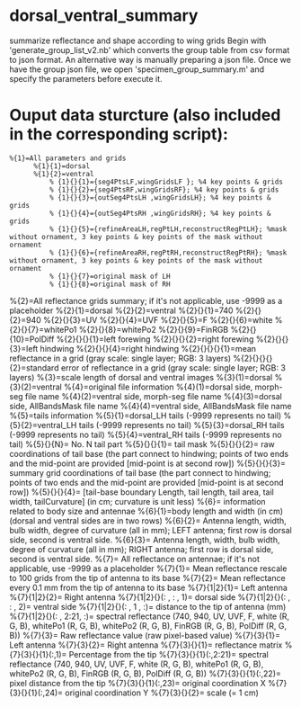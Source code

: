# dorsal_ventral_summary
 summarize reflectance and shape according to wing grids
Begin with 'generate_group_list_v2.nb' which converts the group table from csv format to json format. An alternative way is manually preparing a json file.
Once we have the group json file, we open 'specimen_group_summary.m' and specify the parameters before execute it.

# Ouput data sturcture (also included in the corresponding script):
    %{1}=All parameters and grids
          %{1}{1}=dorsal
          %{1}{2}=ventral
              % {1}{}{1}={seg4PtsLF,wingGridsLF }; %4 key points & grids
              % {1}{}{2}={seg4PtsRF,wingGridsRF}; %4 key points & grids
              % {1}{}{3}={outSeg4PtsLH ,wingGridsLH}; %4 key points & grids
              % {1}{}{4}={outSeg4PtsRH ,wingGridsRH}; %4 key points & grids
              % {1}{}{5}={refineAreaLH,regPtLH,reconstructRegPtLH}; %mask without ornament, 3 key points & key points of the mask without ornament
              % {1}{}{6}={refineAreaRH,regPtRH,reconstructRegPtRH}; %mask without ornament, 3 key points & key points of the mask without ornament
              % {1}{}{7}=original mask of LH
              % {1}{}{8}=original mask of RH
   %{2}=All reflectance grids summary; if it's not applicable, use -9999 as a placeholder
          %{2}{1}=dorsal
          %{2}{2}=ventral
              %{2}{}{1}=740
              %{2}{}{2}=940
              %{2}{}{3}=UV
              %{2}{}{4}=UVF
              %{2}{}{5}=F
              %{2}{}{6}=white
              %{2}{}{7}=whitePo1
              %{2}{}{8}=whitePo2
              %{2}{}{9}=FinRGB
              %{2}{}{10}=PolDiff
                  %{2}{}{}{1}=left forewing
                  %{2}{}{}{2}=right forewing
                  %{2}{}{}{3}=left hindwing
                  %{2}{}{}{4}=right hindwing
                      %{2}{}{}{}{1}=mean reflectance in a grid (gray scale: single layer; RGB: 3 layers)
                      %{2}{}{}{}{2}=standard error of reflectance in a grid (gray scale: single layer; RGB: 3 layers)
    %{3}=scale length of dorsal and ventral images
          %{3}(1)=dorsal
          %{3}(2)=ventral
    %{4}=original file information
          %{4}(1)=dorsal side, morph-seg file name
          %{4}(2)=ventral side, morph-seg file name
          %{4}(3)=dorsal side, AllBandsMask file name
          %{4}(4)=ventral side, AllBandsMask file name
      %{5}=tails information
          %{5}{1}=dorsal_LH tails (-9999 represents no tail)
          %{5}{2}=ventral_LH tails (-9999 represents no tail)
          %{5}{3}=dorsal_RH tails (-9999 represents no tail)
          %{5}{4}=ventral_RH tails (-9999 represents no tail)
              %{5}{}{N}= No. N tail part
                  %{5}{}{}{1}= tail mask
                  %{5}{}{}{2}= raw coordinations of tail base (the part connect to hindwing; points of two ends and the mid-point are provided [mid-point is at second row])
                  %{5}{}{}{3}= summary grid coordinations of tail base (the part connect to hindwing; points of two ends and the mid-point are provided [mid-point is at second row])
                  %{5}{}{}{4}= [tail-base boundary Length, tail length, tail area, tail width, tailCurvature] (in cm; curvature is unit less)
      %{6}= information related to body size and antennae
          %{6}{1}=body length and width (in cm) (dorsal and ventral sides are in two rows)
          %{6}{2}= Antenna length, width, bulb width, degree of curvature (all in mm); LEFT antenna; first row is dorsal side, second is ventral side.
          %{6}{3}= Antenna length, width, bulb width, degree of curvature (all in mm); RIGHT antenna; first row is dorsal side, second is ventral side.
      %{7}= All reflectance on antennae; if it's not applicable, use -9999 as a placeholder
          %{7}{1}= Mean reflectance rescale to 100 grids from the tip of antenna to its base
          %{7}{2}= Mean reflectance every 0.1 mm from the tip of antenna to its base
              %{7}{1|2}{1}= Left antenna
              %{7}{1|2}{2}= Right antenna
                  %{7}{1|2}{}(: , : , 1)= dorsal side
                  %{7}{1|2}{}(: , : , 2)= ventral side
                  %{7}{1|2}{}(: , 1 , :)= distance to the tip of antenna (mm)
                  %{7}{1|2}{}(: , 2:21, :)= spectral reflectance (740, 940, UV, UVF, F, white (R, G, B), whitePo1 (R, G, B), whitePo2 (R, G, B), FinRGB (R, G, B), PolDiff (R, G, B))
          %{7}{3}= Raw reflectance value (raw pixel-based value)
              %{7}{3}{1}= Left antenna
              %{7}{3}{2}= Right antenna
                  %{7}{3}{}{1}= reflectance matrix
                      %{7}{3}{}{1}(:,1)= Percentage from the tip
                      %{7}{3}{}{1}(:,2:21)= spectral reflectance (740, 940, UV, UVF, F, white (R, G, B), whitePo1 (R, G, B), whitePo2 (R, G, B), FinRGB (R, G, B), PolDiff (R, G, B))
                      %{7}{3}{}{1}(:,22)= pixel distance from the tip
                      %{7}{3}{}{1}(:,23)= original coordination X
                      %{7}{3}{}{1}(:,24)= original coordination Y
                  %{7}{3}{}{2}= scale (= 1 cm)
